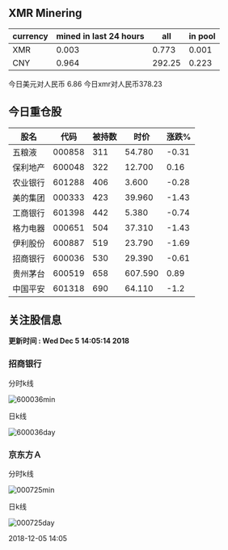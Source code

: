 ## XMR Minering

|currency|mined in last 24 hours|all|in pool|
|---|---|---|---|
|XMR|0.003|0.773|0.001|
|CNY|0.964|292.25|0.223|

今日美元对人民币 6.86	今日xmr对人民币378.23


## 今日重仓股 

|股名|代码|被持数|时价|涨跌%|
|---|---|---|---|---|
|五粮液|000858|311|54.780|-0.31|
|保利地产|600048|322|12.700|0.16|
|农业银行|601288|406|3.600|-0.28|
|美的集团|000333|423|39.960|-1.43|
|工商银行|601398|442|5.380|-0.74|
|格力电器|000651|504|37.310|-1.43|
|伊利股份|600887|519|23.790|-1.69|
|招商银行|600036|530|29.390|-0.61|
|贵州茅台|600519|658|607.590|0.89|
|中国平安|601318|690|64.110|-1.2|

## 关注股信息
**更新时间 : Wed Dec  5 14:05:14 2018**
### 招商银行 
分时k线

![600036min](http://image.sinajs.cn/newchart/min/n/sh600036.gif)

日k线

![600036day](http://image.sinajs.cn/newchart/daily/n/sh600036.gif)

### 京东方Ａ 
分时k线

![000725min](http://image.sinajs.cn/newchart/min/n/sz000725.gif)

日k线

![000725day](http://image.sinajs.cn/newchart/daily/n/sz000725.gif)

2018-12-05 14:05